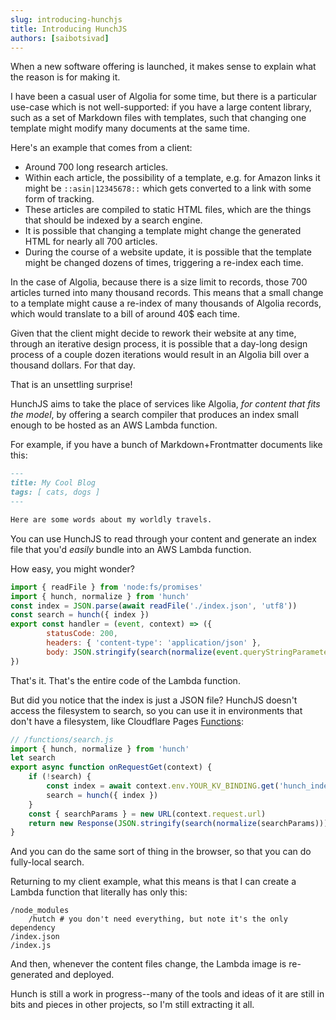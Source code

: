 ```yaml
---
slug: introducing-hunchjs
title: Introducing HunchJS
authors: [saibotsivad]
---
```


When a new software offering is launched, it makes sense to explain what the reason is for making it.

I have been a casual user of Algolia for some time, but there is a particular use-case which is not well-supported: if you have a large content library, such as a set of Markdown files with templates, such that changing one template might modify many documents at the same time.

Here's an example that comes from a client:

- Around 700 long research articles.
- Within each article, the possibility of a template, e.g. for Amazon links it might be `::asin|12345678::` which gets converted to a link with some form of tracking.
- These articles are compiled to static HTML files, which are the things that should be indexed by a search engine.
- It is possible that changing a template might change the generated HTML for nearly all 700 articles.
- During the course of a website update, it is possible that the template might be changed dozens of times, triggering a re-index each time.

In the case of Algolia, because there is a size limit to records, those 700 articles turned into many thousand records. This means that a small change to a template might cause a re-index of many thousands of Algolia records, which would translate to a bill of around 40$ each time.

Given that the client might decide to rework their website at any time, through an iterative design process, it is possible that a day-long design process of a couple dozen iterations would result in an Algolia bill over a thousand dollars. For that day.

That is an unsettling surprise!

HunchJS aims to take the place of services like Algolia, *for content that fits the model*, by offering a search compiler that produces an index small enough to be hosted as an AWS Lambda function.

For example, if you have a bunch of Markdown+Frontmatter documents like this:

```md
---
title: My Cool Blog
tags: [ cats, dogs ]
---

Here are some words about my worldly travels.
```

You can use HunchJS to read through your content and generate an index file that you'd *easily* bundle into an AWS Lambda function.

How easy, you might wonder?

```js
import { readFile } from 'node:fs/promises'
import { hunch, normalize } from 'hunch'
const index = JSON.parse(await readFile('./index.json', 'utf8'))
const search = hunch({ index })
export const handler = (event, context) => ({
		statusCode: 200,
		headers: { 'content-type': 'application/json' },
		body: JSON.stringify(search(normalize(event.queryStringParameters))),
})
```

That's it. That's the entire code of the Lambda function.

But did you notice that the index is just a JSON file? HunchJS doesn't access the filesystem to search, so you can use it in environments that don't have a filesystem, like Cloudflare Pages [Functions](https://developers.cloudflare.com/pages/platform/functions):

```js
// /functions/search.js
import { hunch, normalize } from 'hunch'
let search
export async function onRequestGet(context) {
	if (!search) {
		const index = await context.env.YOUR_KV_BINDING.get('hunch_index', { type: 'json' })
		search = hunch({ index })
	}
	const { searchParams } = new URL(context.request.url)
	return new Response(JSON.stringify(search(normalize(searchParams))))
}
```

And you can do the same sort of thing in the browser, so that you can do fully-local search.

Returning to my client example, what this means is that I can create a Lambda function that literally has only this:

```
/node_modules
	/hutch # you don't need everything, but note it's the only dependency
/index.json
/index.js
```

And then, whenever the content files change, the Lambda image is re-generated and deployed.

Hunch is still a work in progress--many of the tools and ideas of it are still in bits and pieces in other projects, so I'm still extracting it all.
